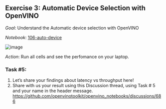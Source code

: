 ## Exercise 3: Automatic Device Selection with OpenVINO

_Goal_: Understand the Automatic device selection with OpenVINO

_Notebook_: [106-auto-device](https://github.com/openvinotoolkit/openvino_notebooks/tree/main/notebooks/106-auto-device)

![image](https://user-images.githubusercontent.com/10940214/172625024-ee6ea7b7-104f-415d-a3cb-edb007d8c147.png)

_Action_: Run all cells and see the perfomance on your laptop.

### Task #5:

1. Let’s share your findings about latency vs throughput here!
2. Share with us your result using this Discussion thread, using Task # 5 and your name in the header message.
https://github.com/openvinotoolkit/openvino_notebooks/discussions/686

